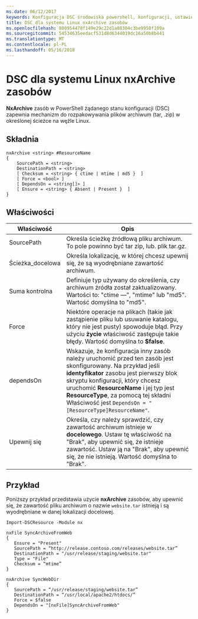 ```yaml
---
ms.date: 06/12/2017
keywords: Konfiguracja DSC środowiska powershell, konfiguracji, ustawienia
title: DSC dla systemu Linux nxArchive zasobów
ms.openlocfilehash: 800954478f149e29c22d1a88304c3be9950f109a
ms.sourcegitcommit: 54534635eedacf531d8d6344019dc16a50b8b441
ms.translationtype: MT
ms.contentlocale: pl-PL
ms.lasthandoff: 05/16/2018
---
```

# <a name="dsc-for-linux-nxarchive-resource"></a>DSC dla systemu Linux nxArchive zasobów

**NxArchive** zasób w PowerShell żądanego stanu konfiguracji (DSC) zapewnia mechanizm do rozpakowywania plików archiwum (tar, .zip) w określonej ścieżce na węźle Linux.

## <a name="syntax"></a>Składnia

```
nxArchive <string> #ResourceName
{
    SourcePath = <string>
    DestinationPath = <string>
    [ Checksum = <string> { ctime | mtime | md5 }  ]
    [ Force = <bool> ]
    [ DependsOn = <string[]> ]
    [ Ensure = <string> { Absent | Present }  ]
}
```

## <a name="properties"></a>Właściwości

|  Właściwość |  Opis |
|---|---|
| SourcePath| Określa ścieżkę źródłową pliku archiwum. To pole powinno być tar zip, lub. plik tar.gz. |
| Ścieżka_docelowa| Określa lokalizację, w której chcesz upewnij się, że są wyodrębniane zawartość archiwum.|
| Suma kontrolna| Definiuje typ używany do określenia, czy archiwum źródła został zaktualizowany. Wartości to: "ctime —", "mtime" lub "md5". Wartość domyślna to "md5".|
| Force| Niektóre operacje na plikach (takie jak zastąpienie pliku lub usuwanie katalogu, który nie jest pusty) spowoduje błąd. Przy użyciu **życie** właściwość zastępuje takie błędy. Wartość domyślna to **$false**.|
| dependsOn | Wskazuje, że konfiguracja inny zasób należy uruchomić przed ten zasób jest skonfigurowany. Na przykład jeśli **identyfikator** zasobu jest pierwszy blok skryptu konfiguracji, który chcesz uruchomić **ResourceName** i jej typ jest **ResourceType**, za pomocą tej składni Właściwość jest `DependsOn = "[ResourceType]ResourceName"`.|
| Upewnij się| Określa, czy należy sprawdzić, czy zawartość archiwum istnieje w **docelowego**. Ustaw tę właściwość na "Brak", aby upewnić się, że istnieje zawartość. Ustaw ją na "Brak", aby upewnić się, że nie istnieją. Wartość domyślna to "Brak".|

## <a name="example"></a>Przykład

Poniższy przykład przedstawia użycie **nxArchive** zasobów, aby upewnić się, że zawartość pliku archiwum o nazwie `website.tar` istnieją i są wyodrębniane w danej lokalizacji docelowej.

```
Import-DSCResource -Module nx

nxFile SyncArchiveFromWeb
{
   Ensure = "Present"
   SourcePath = “http://release.contoso.com/releases/website.tar”
   DestinationPath = "/usr/release/staging/website.tar"
   Type = "File"
   Checksum = “mtime”
}

nxArchive SyncWebDir
{
   SourcePath = “/usr/release/staging/website.tar”
   DestinationPath = “/usr/local/apache2/htdocs/”
   Force = $false
   DependsOn = "[nxFile]SyncArchiveFromWeb"
}
```